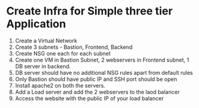 # Create Infra for Simple three tier Application

1. Create a Virtual Network
2. Create 3 subnets - Bastion, Frontend, Backend
3. Create NSG one each for each subnet
4. Create one VM in Bastion Subnet, 2 webservers in Frontend subnet, 1 DB server in backend.
5. DB server should have no additional NSG rules apart from default rules
6. Only Bastion should have public IP and SSH port should be open
7. Install apache2 on both the servers.
7. Add a Load server and add the 2 webservers to the laod balancer
8. Access the website with the public IP of your load balancer
